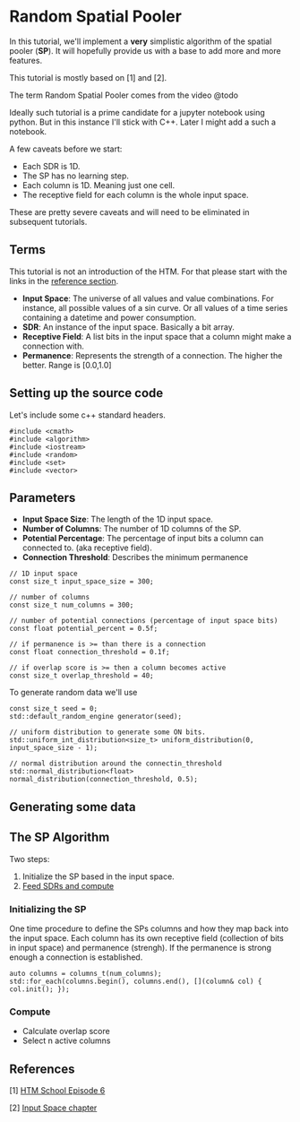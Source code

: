 # Random Spatial Pooler

In this tutorial, we'll implement a **very** simplistic algorithm of the spatial pooler (**SP**). It will hopefully provide us with a base to add more and more features.

This tutorial is mostly based on [1] and [2].

The term Random Spatial Pooler comes from the video @todo


Ideally such tutorial is a prime candidate for a jupyter notebook using python. But in this instance I'll stick with C++. Later I might add a such a notebook.

A few caveats before we start:

* Each SDR is 1D.
* The SP has no learning step.
* Each column is 1D. Meaning just one cell.
* The receptive field for each column is the whole input space.

These are pretty severe caveats and will need to be eliminated in subsequent tutorials.


## Terms

This tutorial is not an introduction of the HTM. For that please start with the links in the [reference section](#references).


* **Input Space**: The universe of all values and value combinations. For instance, all possible values of a sin curve. Or all values of a time series containing a datetime and power consumption.
* **SDR**: An instance of the input space. Basically a bit array.
* **Receptive Field**: A list bits in the input space that a column might make a connection with.
* **Permanence**: Represents the strength of a connection. The higher the better. Range is [0.0,1.0]

## Setting up the source code

Let's include some c++ standard headers.

```
#include <cmath>
#include <algorithm>
#include <iostream>
#include <random>
#include <set>
#include <vector>
```

## Parameters

* **Input Space Size**: The length of the 1D input space.
* **Number of Columns**: The number of 1D columns of the SP.
* **Potential Percentage**: The percentage of input bits a column can connected to. (aka receptive field).
* **Connection Threshold**: Describes the minimum permanence 

```
// 1D input space
const size_t input_space_size = 300;

// number of columns
const size_t num_columns = 300;

// number of potential connections (percentage of input space bits)
const float potential_percent = 0.5f;

// if permanence is >= than there is a connection
const float connection_threshold = 0.1f;

// if overlap score is >= then a column becomes active
const size_t overlap_threshold = 40;
```

To generate random data we'll use 

```
const size_t seed = 0;
std::default_random_engine generator(seed);

// uniform distribution to generate some ON bits.
std::uniform_int_distribution<size_t> uniform_distribution(0, input_space_size - 1);

// normal distribution around the connectin_threshold
std::normal_distribution<float> normal_distribution(connection_threshold, 0.5);
```

## Generating some data

## The SP Algorithm

Two steps:

1. Initialize the SP based in the input space.
2. [Feed SDRs and compute](#Compute)


### Initializing the SP

One time procedure to define the SPs columns and how they map back into the input space. Each column has its own receptive field (collection of bits in input space) and permanence (strengh). If the permanence is strong enough a connection is established.

```
auto columns = columns_t(num_columns);
std::for_each(columns.begin(), columns.end(), [](column& col) { col.init(); });
```


### Compute

* Calculate overlap score 
* Select n active columns 


## References

[1] [HTM School Episode 6]()

[2] [Input Space chapter](https://buildinghtm.systems/input-space/)